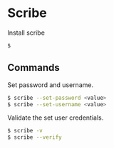 # Scribe

Install scribe
```bash
$ 
```

## Commands

Set password and username.

```bash
$ scribe --set-password <value>
$ scribe --set-username <value>
```

Validate the set user credentials.

```bash
$ scribe -v 
$ scribe --verify
```
